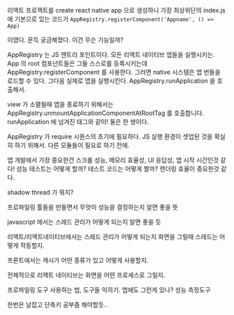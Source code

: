 리액트 프로젝트를  create react native app 으로 생성하니 가장 최상위단의 index.js 에 기본으로 있는 코드가
``
AppRegistry.registerComponent('Appname', () => App)
``

이였다. 문득 궁금해졌다. 이건 무슨 기능일까?

AppRegistry 는 JS 앤트리 포인트이다. 모든 리액트 네이티브 앱들을 실행시키는.
App 의 root 컴포넌트들은 그들 스스로를 등록시키는데 AppRegistry.registerComponent 를 사용한다.
그러면 native 시스템은 앱 번들을 로드할 수 있다. 그다음 실제로 앱을 실행시킨다. AppRegistry.runApplication 을 호출해서.

view 가 소멸될때 앱을 종료하기 위해서는 AppRegistry.unmountApplicationComponentAtRootTag 를 호출합니다. runApplication 에 넘겨진 태그와 같이! 둘은 한 쌍이다.

AppRegistry 가 require 시퀀스의 초기에 필요하다. JS 실행 환경이 셋업된 것을 확실히 하기 위해서. 다른 모듈들이 필요로 하기 전에.


앱 개발에서 가장 중요한건
스크롤 성능, 메모리 효율성, UI 응답성, 앱 시작 시간인것 같다!
성능 테스트는 어떻게 할까?
테스트 코드는 어떻게 짤까?
렌더링 효율이 중요한것 같다.

shadow thread 가 뭐지?

프로파일링 툴들을 만들면서 무엇이 성능을 결정하는지 알면 좋을 뜻

javascript 에서는 스레드 관리가 어떻게 되는지 알면 좋을 듯

리액트/리액트네이티브에서는 스레드 관리가 어떻게 되는지
화면을 그릴때 스레드는 어떻게 작동할지.

프론트에서는 캐시가 어떤 종류가 있고 어떻게 사용할지.

전체적으로 리액트 네이티브는 화면을 어떤 프로세스로 그릴지.

프로파일링 도구 사용하는 법, 도구들 익히기.
앱에도 그런게 있나? 성능 측정도구


한번은 날잡고 단축키 공부좀 해야할듯..
<!--stackedit_data:
eyJoaXN0b3J5IjpbMjA0MDU5MDYyMywxODkwNjEzMzE1LDUwNj
kyNDYxNiwtMTYyMzA3ODk1MywxNjEzMjU3MDQ3LDUwNDMzMDg2
NSwxNjE1Nzg3MjBdfQ==
-->